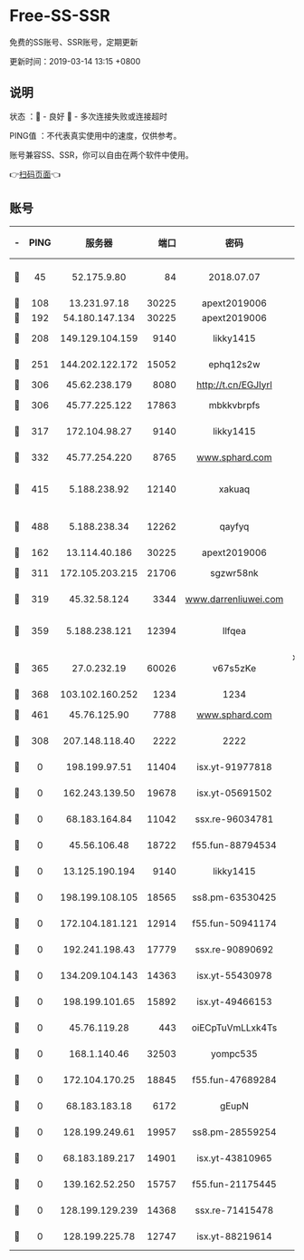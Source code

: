 # Free-SS-SSR

免费的SS账号、SSR账号，定期更新

更新时间：2019-03-14 13:15 +0800

## 说明

状态     ：🙂 - 良好 🙁 - 多次连接失败或连接超时

PING值   ：不代表真实使用中的速度，仅供参考。

账号兼容SS、SSR，你可以自由在两个软件中使用。

👉[扫码页面](https://liesauer.github.io/Free-SS-SSR/)👈

## 账号

|-|PING|服务器|端口|密码|加密方式|区域|
|:----:|:----:|:-----:|-----:|:----:|:----:|:----:|
|🙂|45|52.175.9.80|84|2018.07.07|chacha20-ietf-poly1305|HK|
|🙂|108|13.231.97.18|30225|apext2019006|chacha20|JP|
|🙂|192|54.180.147.134|30225|apext2019006|chacha20|KR|
|🙂|208|149.129.104.159|9140|likky1415|aes-256-cfb|HK|
|🙂|251|144.202.122.172|15052|ephq12s2w|aes-256-cfb|US|
|🙂|306|45.62.238.179|8080|http://t.cn/EGJIyrl|rc4-md5|CA|
|🙂|306|45.77.225.122|17863|mbkkvbrpfs|aes-256-cfb|GB|
|🙂|317|172.104.98.27|9140|likky1415|aes-256-cfb|JP|
|🙂|332|45.77.254.220|8765|www.sphard.com|aes-256-cfb|SG|
|🙂|415|5.188.238.92|12140|xakuaq|chacha20-ietf-poly1305|BR|
|🙂|488|5.188.238.34|12262|qayfyq|chacha20-ietf-poly1305|BR|
|🙂|162|13.114.40.186|30225|apext2019006|chacha20|JP|
|🙂|311|172.105.203.215|21706|sgzwr58nk|aes-256-cfb|JP|
|🙂|319|45.32.58.124|3344|www.darrenliuwei.com|aes-256-cfb|JP|
|🙂|359|5.188.238.121|12394|llfqea|chacha20-ietf-poly1305|BR|
|🙂|365|27.0.232.19|60026|v67s5zKe|xchacha20-ietf-poly1305|HK|
|🙂|368|103.102.160.252|1234|1234|rc4-md5|JP|
|🙂|461|45.76.125.90|7788|www.sphard.com|aes-256-cfb|AU|
|🙁|308|207.148.118.40|2222|2222|aes-256-cfb|SG|
|🙁|0|198.199.97.51|11404|isx.yt-91977818|aes-256-cfb|US|
|🙁|0|162.243.139.50|19678|isx.yt-05691502|aes-256-cfb|US|
|🙁|0|68.183.164.84|11042|ssx.re-96034781|aes-256-cfb|US|
|🙁|0|45.56.106.48|18722|f55.fun-88794534|aes-256-cfb|US|
|🙁|0|13.125.190.194|9140|likky1415|aes-256-cfb|KR|
|🙁|0|198.199.108.105|18565|ss8.pm-63530425|aes-256-cfb|US|
|🙁|0|172.104.181.121|12914|f55.fun-50941174|aes-256-cfb|SG|
|🙁|0|192.241.198.43|17779|ssx.re-90890692|aes-256-cfb|US|
|🙁|0|134.209.104.143|14363|isx.yt-55430978|aes-256-cfb|SG|
|🙁|0|198.199.101.65|15892|isx.yt-49466153|aes-256-cfb|US|
|🙁|0|45.76.119.28|443|oiECpTuVmLLxk4Ts|aes-256-cfb|AU|
|🙁|0|168.1.140.46|32503|yompc535|aes-256-cfb|AU|
|🙁|0|172.104.170.25|18845|f55.fun-47689284|aes-256-cfb|SG|
|🙁|0|68.183.183.18|6172|gEupN|aes-256-cfb|SG|
|🙁|0|128.199.249.61|19957|ss8.pm-28559254|aes-256-cfb|SG|
|🙁|0|68.183.189.217|14901|isx.yt-43810965|aes-256-cfb|SG|
|🙁|0|139.162.52.250|15757|f55.fun-21175445|aes-256-cfb|SG|
|🙁|0|128.199.129.239|14368|ssx.re-71415478|aes-256-cfb|SG|
|🙁|0|128.199.225.78|12747|isx.yt-88219614|aes-256-cfb|SG|
